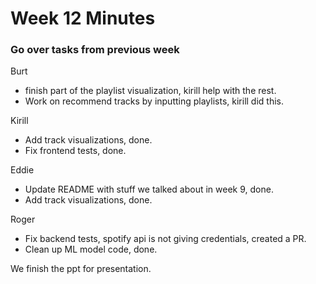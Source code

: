 # Week 12 Minutes
### Go over tasks from previous week

Burt
- finish part of the playlist visualization, kirill help with the rest.
- Work on recommend tracks by inputting playlists, kirill did this.

Kirill
- Add track visualizations, done.
- Fix frontend tests, done.

Eddie
- Update README with stuff we talked about in week 9, done.
- Add track visualizations, done.

Roger
- Fix backend tests, spotify api is not giving credentials, created a PR.
- Clean up ML model code, done.


We finish the ppt for presentation.

